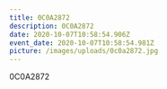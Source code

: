 ```yaml
---
title: 0C0A2872
description: 0C0A2872
date: 2020-10-07T10:58:54.906Z
event_date: 2020-10-07T10:58:54.981Z
picture: /images/uploads/0c0a2872.jpg
---
```

0C0A2872